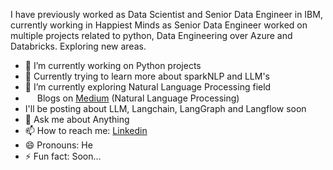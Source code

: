 I have previously worked as Data Scientist and Senior Data Engineer in IBM, currently working in Happiest Minds as Senior Data Engineer worked on multiple projects related to python, Data Engineering over Azure and Databricks. Exploring new areas.

- 🔭 I’m currently working on Python projects
- 📓 Currently trying to learn more about sparkNLP and LLM's
- 🌱 I’m currently exploring Natural Language Processing field
-  <img src="https://pic.sopili.net/pub/emoji/twitter/2/72x72/1f4d1.png" width=15 height=15> Blogs on [Medium](https://medium.com/@yashj302) (Natural Language Processing)
-  I'll be posting about LLM, Langchain, LangGraph and Langflow soon
- 💬 Ask me about Anything
- 📫 How to reach me: [Linkedin](https://www.linkedin.com/in/yashj302/)
- 😄 Pronouns: He
- ⚡ Fun fact: Soon...
